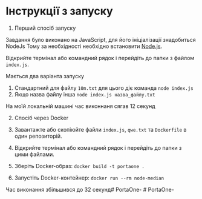 # Інструкції з запуску

1. Перший спосіб запуску

Завдання було виконано на JavaScript, для його ініціалізації знадобиться NodeJs
Тому за необхідності необхідно встановити [Node.js](https://nodejs.org/).

Відкрийте термінал або командний рядок і перейдіть до папки з файлом `index.js`.

Мається два варіанта запуску
1. Стандартний для файлу `10m.txt` для цього діє команда  `node index.js`
2. Якщо назва файлу інша `node index.js назва_файлу.txt`

На моїй локальній машині час виконнаня сягав 12 секунд


2. Спосіб через Docker

1. Завантажте або скопіюйте файли `index.js`, `qwe.txt` та `Dockerfile` в один репозиторій.
2. Відкрийте термінал або командний рядок і перейдіть до папки з цими файлами.
3. Зберіть Docker-образ: `docker build -t portaone .`
4. Запустіть Docker-контейнер: `docker run --rm node-median`

Час виконання збільшився до 32 секунд#   P o r t a O n e -  
 #   P o r t a O n e -  
 